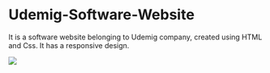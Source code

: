 <h1>Udemig-Software-Website</h1>
It is a software website belonging to Udemig company, 
created using HTML and Css. 
It has a responsive design.

![](software.gif)